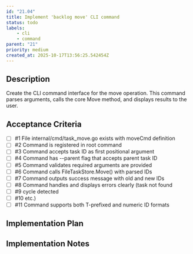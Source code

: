```yaml
---
id: "21.04"
title: Implement 'backlog move' CLI command
status: todo
labels:
    - cli
    - command
parent: "21"
priority: medium
created_at: 2025-10-17T13:56:25.542454Z
---
```

## Description

Create the CLI command interface for the move operation. This command parses arguments, calls the core Move method, and displays results to the user.

## Acceptance Criteria
<!-- AC:BEGIN -->

- [ ] #1 File internal/cmd/task_move.go exists with moveCmd definition
- [ ] #2 Command is registered in root command
- [ ] #3 Command accepts task ID as first positional argument
- [ ] #4 Command has --parent flag that accepts parent task ID
- [ ] #5 Command validates required arguments are provided
- [ ] #6 Command calls FileTaskStore.Move() with parsed IDs
- [ ] #7 Command outputs success message with old and new IDs
- [ ] #8 Command handles and displays errors clearly (task not found
- [ ] #9  cycle detected
- [ ] #10  etc.)
- [ ] #11 Command supports both T-prefixed and numeric ID formats

<!-- AC:END -->

## Implementation Plan



## Implementation Notes


